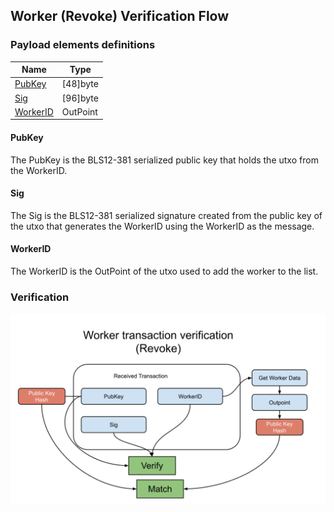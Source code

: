 Worker (Revoke) Verification Flow
--------------

### Payload elements definitions

Name | Type 
--- | --- 
[PubKey](#pubkey) | [48]byte 
[Sig](#sig) | [96]byte 
[WorkerID](#workerid) | OutPoint 

#### PubKey

The PubKey is the BLS12-381 serialized public key that holds the utxo from the WorkerID.

#### Sig

The Sig is the BLS12-381 serialized signature created from the public key of the utxo that generates the WorkerID using the WorkerID as the message.

#### WorkerID

The WorkerID is the OutPoint of the utxo used to add the worker to the list.

### Verification

[![alt](./img/worker-revoke.svg)](./img/worker-revoke.svg?raw=true&sanitize=true)
